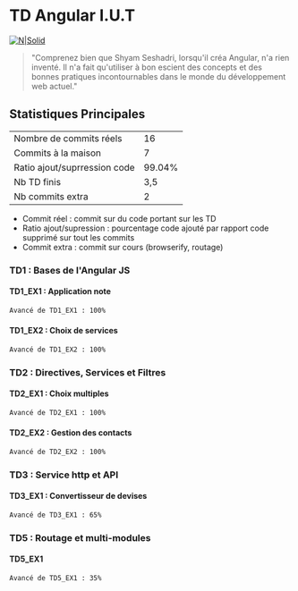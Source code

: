 # TD Angular I.U.T

[![N|Solid](https://dynamicimagesfr-v2b.netdna-ssl.com/product_class_external_product/angular_js_2_128_n.png)](https://angularjs.org/)


> "Comprenez bien que Shyam Seshadri, lorsqu'il créa Angular, n'a rien inventé.
>Il n'a fait qu'utiliser à bon escient des concepts et des bonnes pratiques
>incontournables dans le monde du développement web actuel."



## Statistiques Principales

| | |
| ------ | ------ |
| Nombre de commits réels | 16 |
| Commits à la maison | 7 |
| Ratio ajout/suprression code | 99.04% |
| Nb TD finis | 3,5 |
| Nb commits extra | 2 |

* Commit réel : commit sur du code portant sur les TD
* Ratio ajout/supression : pourcentage code ajouté par rapport code supprimé sur tout les commits
* Commit extra : commit sur cours (browserify, routage)

### TD1 : Bases de l'Angular JS

#### TD1_EX1 : Application note

```sh
Avancé de TD1_EX1 : 100%
```

#### TD1_EX2 : Choix de services

```sh
Avancé de TD1_EX2 : 100%
```

### TD2 : Directives, Services et Filtres

#### TD2_EX1 : Choix multiples

```sh
Avancé de TD2_EX1 : 100%
```

#### TD2_EX2 : Gestion des contacts

```sh
Avancé de TD2_EX2 : 100%
```

### TD3 : Service http et API

#### TD3_EX1 : Convertisseur de devises

```sh
Avancé de TD3_EX1 : 65%
```

### TD5 : Routage et multi-modules

#### TD5_EX1 

```sh
Avancé de TD5_EX1 : 35%
```

